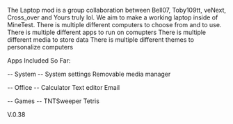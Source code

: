 The Laptop mod is a group collaboration between Bell07, Toby109tt, veNext, Cross_over and Yours truly lol. We aim to make a working laptop inside of MineTest. There is multiple different computers to choose from and to use. There is multiple different apps to run on comupters There is multiple different media to store data There is multiple different themes to personalize computers

Apps Included So Far:

-- System -- System settings Removable media manager

-- Office -- Calculator Text editor Email

-- Games -- TNTSweeper Tetris

V.0.38
